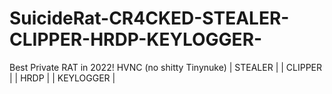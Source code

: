 # SuicideRat-CR4CKED-STEALER-CLIPPER-HRDP-KEYLOGGER-
Best Private RAT in 2022! HVNC (no shitty Tinynuke) | STEALER | | CLIPPER | | HRDP | | KEYLOGGER | 
